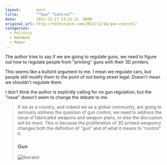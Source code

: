 ```yaml
---
layout:       post
title:        "“Gun” “Control”"
date:         2012-12-17 13:21:21 -0800
original_url: http://techcrunch.com/2012/12/16/gun-control/
categories:
  - Politics
  - NoEmbed
  - Maker
---
```


The author tries to say if we are going to regulate guns, we need to figure out how to regulate people from "printing" guns with their 3D printers.

This seems like a bullshit argument to me. I mean we regulate cars, but people still modify them to the point of not being street legal. Doesn't mean we shouldn't regulate them.

I don't think the author is explicitly calling for no gun regulation, but the "issue" doesn't seem to change the debate to me.

 > 
 > 
 > If we as a country, and indeed we as a global community, are going to seriously address the question of gun control, we need to address the issue of fabricated weapons and weapon plans, or else the discussion will be moot. This is because the proliferation of 3D printed weaponry changes both the definition of “gun” and of what it means to “control” it.
 > 
 > ### Gun
 > 
 >  ![liberator](/attachments/36cfc83cff05962b35f6160189b78468/image.png) 
 > 
 > 
